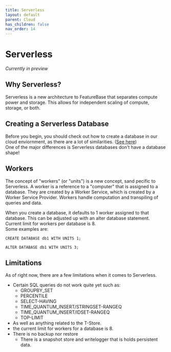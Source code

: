 ```yaml
---
title: Serverless 
layout: default
parent: Cloud
has_children: false
nav_order: 14 
---
```


# Serverless
*Currently in preview*

## Why Serverless?
Serverless is a new architecture to FeatureBase that separates compute power and storage. This allows for independent scaling of compute, storage, or both.  

## Creating a Serverless Database
Before you begin, you should check out how to create a database in our cloud enviornment, as there are a lot of similarities. ([See here](/docs/cloud/cloud-databases/cloud-db-create/))  
One of the major differences is Serverless databases don't have a database shape!

## Workers
The concept of "workers" (or "units") is a new concept, sand pecific to Serverless. A worker is a reference to a "computer" that is assigned to a database. They are created by a Worker Service, which is created by a Worker Service Provider.
Workers handle computation and transpiling of queries and data.

When you create a database, it defaults to 1 worker assigned to that database. This can be adjusted up with an alter database statement. Current limit for workers per database is 8.  
Some examples are:  
```
CREATE DATABASE db1 WITH UNITS 1;
```

```
ALTER DATABASE db1 WITH UNITS 3;
```

## Limitations
As of right now, there are a few limitations when it comes to Serverless.

-   Certain SQL queries do not work quite yet such as:  
    -   GROUPBY_SET  
	-	PERCENTILE  
	-	SELECT-HAVING  
	-	TIME_QUANTUM_INSERT/STRINGSET-RANGEQ  
	-	TIME_QUANTUM_INSERT/IDSET-RANGEQ  
	-	TOP-LIMIT  
-   As well as anything related to the T-Store.  
-   the current limit for workers for a database is 8.  
-   There is no backup nor restore
    -   There is a snapshot store and writelogger that is holds persistent data.
